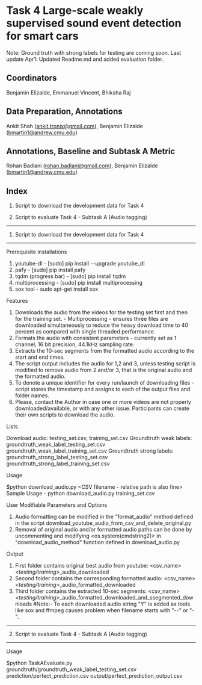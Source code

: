 # Task 4 Large-scale weakly supervised sound event detection for smart cars

Note: Ground truth with strong labels for testing are coming soon.
Last update Apr1: Updated Readme.md and added evaluation folder. 

## Coordinators

Benjamin Elizalde, Emmanuel Vincent, Bhiksha Raj

## Data Preparation, Annotations

Ankit Shah (ankit.tronix@gmail.com), Benjamin Elizalde (bmartin1@andrew.cmu.edu)

## Annotations, Baseline and Subtask A Metric

Rohan Badlani (rohan.badlani@gmail.com), Benjamin Elizalde (bmartin1@andrew.cmu.edu)

## Index
1. Script to download the development data for Task 4

2. Script to evaluate Task 4 - Subtask A (Audio tagging)


-------------------------------------------------


1. Script to download the development data for Task 4
-------------------------------------------------

Prerequisite installations

1. youtube-dl - [sudo] pip install --upgrade youtube_dl
2. pafy -  [sudo] pip install pafy
3. tqdm (progress bar) -  [sudo] pip install tqdm
4. multiprocessing - [sudo] pip install multiprocessing
5. sox tool - sudo apt-get install sox

Features

1. Downloads the audio from the videos for the testing set first and then for the training set. - Multiprocessing - ensures three files are downloaded simultaneously to reduce the heavy download time to 40 percent as compared with single threaded performance.  
2. Formats the audio with consistent parameters - currently set as 1 channel, 16 bit precision, 44.1kHz sampling rate. 
3. Extracts the 10-sec segments from the formatted audio according to the start and end times.  
4. The script output includes the audio for 1,2 and 3, unless testing script is modified to remove audio from 2 and/or 3, that is the original audio and the formatted audio. 
5. To denote a unique identifier for every run/launch of downloading files - script stores the timestamp and assigns to each of the output files and folder names.  
6. Please, contact the Author in case one or more videos are not properly downloaded/available, or with any other issue. Participants can create their own scripts to download the audio.

Lists

Download audio: testing_set.csv, training_set.csv
Groundtruth weak labels: groundtruth_weak_label_testing_set.csv groundtruth_weak_label_training_set.csv
Groundtruth strong labels: groundtruth_strong_label_testing_set.csv groundtruth_strong_label_training_set.csv

Usage

$python download_audio.py  <CSV filename - relative path is also fine>
Sample Usage -  python download_audio.py training_set.csv 

User Modifiable Parameters and Options 

1. Audio formatting can be modified in the "format_audio" method defined in the script download_youtube_audio_from_csv_and_delete_original.py
2. Removal of original audio and/or formatted audio paths can be done by uncommenting and modifying <os.system(cmdstring2)> in "download_audio_method" function defined in download_audio.py

Output

1. First folder contains original best audio from youtube: 
<csv_name>_<testing/training>_<timestamp>_audio_downloaded 
2. Second folder contains the corresponding formatted audio:
<csv_name>_<testing/training>_<timestamp>_audio_formatted_downloaded
3. Third folder contains the extracted 10-sec segments:
<csv_name>_<testing/training>_<timestamp>_audio_formatted_downloaded_and_ssegmented_downloads
#Note:- To each downloaded audio string "Y" is added as tools like sox and ffmpeg causes problem when filename starts with "--" or "-". 


-------------------------------------------------


2. Script to evaluate Task 4 - Subtask A (Audio tagging)
-------------------------------------------------

Usage

$python TaskAEvaluate.py groundtruth/groundtruth_weak_label_testing_set.csv prediction/perfect_prediction.csv output/perfect_prediction_output.csv
